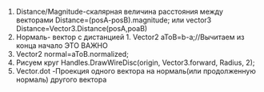 1. Distance/Magnitude-скалярная величина расстояния между векторами
Distance=(posA-posB).magnitude; или vector3 Distance=Vector3.Distance(posA,poaB)
2.  Нормаль- вектор с дистанцией 1.
	Vector2 aToB=b-a;//Вычитаем из конца начало ЭТО ВАЖНО
1. Vector2 normal=aToB.normalized;
2. Рисуем круг Handles.DrawWireDisc(origin, Vector3.forward, Radius, 2);
3.  Vector.dot -Проекция одного вектора на нормаль(или продолженную нормаль) 
другого вектора